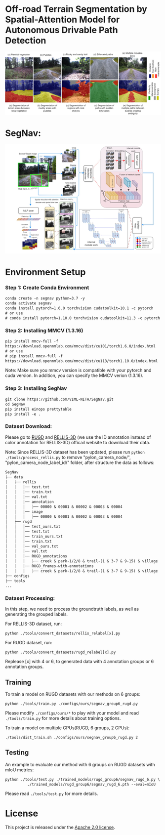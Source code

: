 # Off-road Terrain Segmentation by Spatial-Attention Model for Autonomous Drivable Path Detection

![Alt text](segmented.jpeg?raw=true "Title")

# SegNav:

![Alt text](architec.jpeg?raw=true "Title")


# Environment Setup


### Step 1: Create Conda Environment

```
conda create -n segnav python=3.7 -y
conda activate segnav
conda install pytorch=1.6.0 torchvision cudatoolkit=10.1 -c pytorch
# or use 
# conda install pytorch=1.10.0 torchvision cudatoolkit=11.3 -c pytorch
```

### Step 2: Installing MMCV (1.3.16)

```
pip install mmcv-full -f https://download.openmmlab.com/mmcv/dist/cu101/torch1.6.0/index.html
# or use
# pip install mmcv-full -f https://download.openmmlab.com/mmcv/dist/cu113/torch1.10.0/index.html
```
Note: Make sure you mmcv version is compatible with your pytorch and cuda version. In addition, you can specify the MMCV verion (1.3.16).

### Step 3: Installing SegNav
```
git clone https://github.com/VIML-NITA/SegNav.git
cd SegNav
pip install einops prettytable
pip install -e . 
```


### Dataset Download: 

Please go to [RUGD](http://rugd.vision/) and [RELLIS-3D](https://github.com/unmannedlab/RELLIS-3D/blob/main/README.md#annotated-data) (we use the ID annotation instead of color annotation for RELLIS-3D) officail website to download their data. 
<!-- Please structure the downloaded data as follows: -->

Note: Since RELLIS-3D dataset has been updated, please run `python ./tools/process_rellis.py` to remove "pylon_camera_node/", "pylon_camera_node_label_id/" folder, after structure the data as follows:

```
SegNav
├── data
│   ├── rellis
│   │   │── test.txt
│   │   │── train.txt
│   │   │── val.txt
│   │   │── annotation
│   │   │   ├── 00000 & 00001 & 00002 & 00003 & 00004 
│   │   │── image
│   │   │   ├── 00000 & 00001 & 00002 & 00003 & 00004 
│   ├── rugd
│   │   │── test_ours.txt
│   │   │── test.txt
│   │   │── train_ours.txt
│   │   │── train.txt
│   │   │── val_ours.txt
│   │   │── val.txt
│   │   │── RUGD_annotations
│   │   │   ├── creek & park-1/2/8 & trail-(1 & 3-7 & 9-15) & village
│   │   │── RUGD_frames-with-annotations
│   │   │   ├── creek & park-1/2/8 & trail-(1 & 3-7 & 9-15) & village
├── configs
├── tools
...
```

### Dataset Processing: 

In this step, we need to process the groundtruth labels, as well as generating the grouped labels.

For RELLIS-3D dataset, run:

   ```
   python ./tools/convert_datasets/rellis_relabel[x].py
   ``` 

For RUGD dataset, run:

   ```
   python ./tools/convert_datasets/rugd_relabel[x].py
   ``` 

Replease [x] with 4 or 6, to generated data with 4 annotation groups or 6 annotation groups.

## Training

To train a model on RUGD datasets with our methods on 6 groups:
```
python ./tools/train.py ./configs/ours/segnav_group6_rugd.py
```

Please modify `./configs/ours/*` to play with your model and read `./tools/train.py` for more details about training options.

To train a model on multiple GPUs(RUGD, 6 groups, 2 GPUs):
```
./tools/dist_train.sh ./configs/ours/segnav_group6_rugd.py 2
```

## Testing

An example to evaluate our method with 6 groups on RUGD datasets with mIoU metrics:

```
python ./tools/test.py ./trained_models/rugd_group6/segnav_rugd_6.py \
          ./trained_models/rugd_group6/segnav_rugd_6.pth --eval=mIoU
```
Please read `./tools/test.py` for more details.




# License

This project is released under the [Apache 2.0 license](LICENSE).



